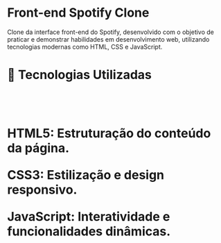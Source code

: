 <h1>Front-end Spotify Clone</h1>
<p>
 Clone da interface front-end do Spotify, desenvolvido com o objetivo de praticar e demonstrar habilidades em desenvolvimento web, utilizando tecnologias modernas como HTML, CSS e JavaScript.

<h1>🚀 Tecnologias Utilizadas<h1> <br>
<p>
HTML5: Estruturação do conteúdo da página.

CSS3: Estilização e design responsivo.

JavaScript: Interatividade e funcionalidades dinâmicas.
</p>
<p> 
<img >
</p>
